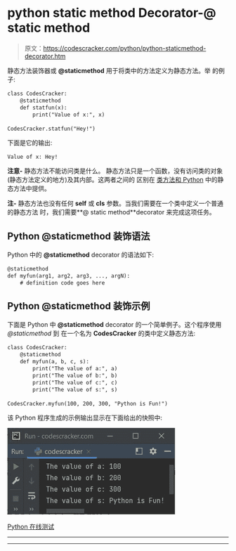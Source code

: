 # python static method Decorator-@ static method

> 原文：<https://codescracker.com/python/python-staticmethod-decorator.htm>

静态方法装饰器或 **@staticmethod** 用于将类中的方法定义为静态方法。举 的例子:

```
class CodesCracker:
    @staticmethod
    def statfun(x):
        print("Value of x:", x)

CodesCracker.statfun("Hey!")
```

下面是它的输出:

```
Value of x: Hey!
```

**注意-** 静态方法不能访问类是什么。 静态方法只是一个函数，没有访问类的对象(静态方法定义的地方)及其内部。这两者之间的 区别在 [类方法和 Python](/python/python-class-method-vs-static-method.htm) 中的静态方法中提供。

**注-** 静态方法也没有任何 **self** 或 **cls** 参数。当我们需要在一个类中定义一个普通的静态方法 时，我们需要**@ static method**decorator 来完成这项任务。

## Python @staticmethod 装饰语法

Python 中的 **@staticmethod** decorator 的语法如下:

```
@staticmethod
def myfun(arg1, arg2, arg3, ..., argN):
    # definition code goes here
```

## Python @staticmethod 装饰示例

下面是 Python 中 **@staticmethod** decorator 的一个简单例子。这个程序使用 *@staticmethod* 到 在一个名为 **CodesCracker** 的类中定义静态方法:

```
class CodesCracker:
    @staticmethod
    def myfun(a, b, c, s):
        print("The value of a:", a)
        print("The value of b:", b)
        print("The value of c:", c)
        print("The value of s:", s)

CodesCracker.myfun(100, 200, 300, "Python is Fun!")
```

该 Python 程序生成的示例输出显示在下面给出的快照中:

![python staticmethod decorator](img/d0ac63d0b5c6ed59a142319157a1d529.png)

[Python 在线测试](/exam/showtest.php?subid=10)

* * *

* * *